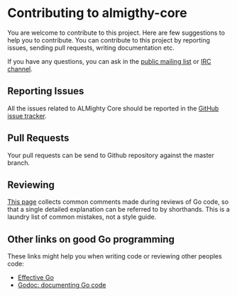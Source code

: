 # Contributing to almigthy-core

You are welcome to contribute to this project.  Here are few
suggestions to help you to contribute.  You can contribute to this
project by reporting issues, sending pull requests, writing
documentation etc.

If you have any questions, you can ask in the
[public mailing list](https://www.redhat.com/mailman/listinfo/almighty-public)
or
[IRC channel](http://webchat.freenode.net/?randomnick=1&channels=almighty).

## Reporting Issues

All the issues related to ALMighty Core should be reported in the
[GitHub issue tracker](https://github.com/almighty/almighty-core/issues/new).

## Pull Requests

Your pull requests can be send to Github repository against the master
branch.

## Reviewing

[This page](https://github.com/golang/go/wiki/CodeReviewComments) collects common comments made during reviews of Go code, so that a single detailed explanation can be referred to by shorthands. This is a laundry list of common mistakes, not a style guide.

## Other links on good Go programming

These links might help you when writing code or reviewing other peoples code:

* [Effective Go](https://golang.org/doc/effective_go.html)
* [Godoc: documenting Go code](https://blog.golang.org/godoc-documenting-go-code)
